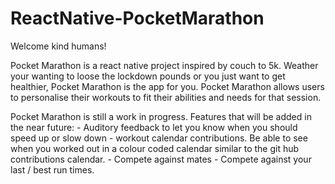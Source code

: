 # ReactNative-PocketMarathon


Welcome kind humans! 

Pocket Marathon is a react native project inspired by couch to 5k. Weather your wanting to loose the lockdown pounds or you just want to get healthier, Pocket Marathon is the app for you. 
Pocket Marathon allows users to personalise their workouts to fit their abilities and needs for that session. 

Pocket Marathon is still a work in progress. Features that will be added in the near future: 
                               - Auditory feedback to let you know when you should speed up or slow down
                               - workout calendar contributions. Be able to see when you worked out in a colour coded calendar similar to the git hub contributions calendar. 
                               - Compete against mates 
                               - Compete against your last / best run times.
